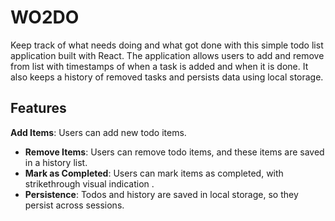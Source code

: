 # WO2DO
Keep track of what needs doing and what got done with this simple todo list application built with React. The application allows users to add and remove from list with timestamps of when a task is added and when it is done. It also keeps a history of removed tasks and persists data using local storage.

## Features

**Add Items**: Users can add new todo items.
- **Remove Items**: Users can remove todo items, and these items are saved in a history list.
- **Mark as Completed**: Users can mark items as completed, with strikethrough visual indication  .
- **Persistence**: Todos and history are saved in local storage, so they persist across sessions.
